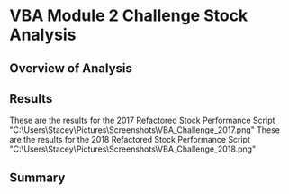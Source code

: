 # VBA Module 2 Challenge Stock Analysis
## Overview of Analysis
## Results
These are the results for the 2017 Refactored Stock Performance Script
"C:\Users\Stacey\Pictures\Screenshots\VBA_Challenge_2017.png"
These are the results for the 2018 Refactored Stock Performance Script
"C:\Users\Stacey\Pictures\Screenshots\VBA_Challenge_2018.png"
## Summary

